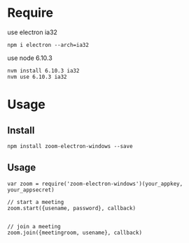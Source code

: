 # Require
use electron ia32
```
npm i electron --arch=ia32 
```

use node 6.10.3
```
nvm install 6.10.3 ia32
nvm use 6.10.3 ia32
```

# Usage

## Install

```
npm install zoom-electron-windows --save
```

## Usage

```
var zoom = require('zoom-electron-windows')(your_appkey, your_appsecret)

// start a meeting
zoom.start({usename, password}, callback)


// join a meeting
zoom.join({meetingroom, usename}, callback)
```
